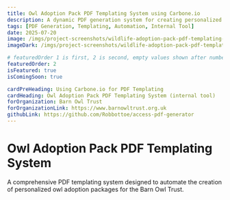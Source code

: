 ```yaml
---
title: Owl Adoption Pack PDF Templating System using Carbone.io
description: A dynamic PDF generation system for creating personalized owl adoption certificates, letters and cards.
tags: [PDF Generation, Templating, Automation, Internal Tool]
date: 2025-07-20
image: /imgs/project-screenshots/wildlife-adoption-pack-pdf-templating-system.png
imageDark: /imgs/project-screenshots/wildlife-adoption-pack-pdf-templating-system-dark.png

# featuredOrder 1 is first, 2 is second, empty values shown after numbered items
featuredOrder: 2
isFeatured: true
isComingSoon: true

cardPreHeading: Using Carbone.io for PDF Templating
cardHeading: Owl Adoption Pack PDF Templating System (internal tool)
forOrganization: Barn Owl Trust
forOrganizationLink: https://www.barnowltrust.org.uk
githubLink: https://github.com/Robbottoe/access-pdf-generator
---
```


# Owl Adoption Pack PDF Templating System

A comprehensive PDF templating system designed to automate the creation of personalized owl adoption packages for the Barn Owl Trust.
